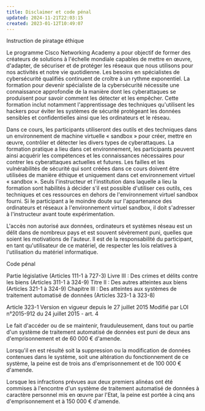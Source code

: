```yaml
---
title: Disclaimer et code pénal
updated: 2024-11-21T22:03:15
created: 2023-01-12T10:49:07
---
```


Instruction de piratage éthique

Le programme Cisco Networking Academy a pour objectif de former des créateurs de solutions à l'échelle mondiale capables de mettre en œuvre, d'adapter, de sécuriser et de protéger les réseaux que nous utilisons pour nos activités et notre vie quotidienne. Les besoins en spécialistes de cybersécurité qualifiés continuent de croître à un rythme exponentiel. La formation pour devenir spécialiste de la cybersécurité nécessite une connaissance approfondie de la manière dont les cyberattaques se produisent pour savoir comment les détecter et les empêcher. Cette formation inclut notamment l'apprentissage des techniques qu'utilisent les hackers pour éviter les systèmes de sécurité protégeant les données sensibles et confidentielles ainsi que les ordinateurs et le réseau.

Dans ce cours, les participants utiliseront des outils et des techniques dans un environnement de machine virtuelle « sandbox » pour créer, mettre en œuvre, contrôler et détecter les divers types de cyberattaques. La formation pratique a lieu dans cet environnement, les participants peuvent ainsi acquérir les compétences et les connaissances nécessaires pour contrer les cyberattaques actuelles et futures. Les failles et les vulnérabilités de sécurité qui sont créées dans ce cours doivent être utilisées de manière éthique et uniquement dans cet environnement virtuel « sandbox ». Seuls l'instructeur et l'institution dans laquelle a lieu la formation sont habilités à décider s'il est possible d'utiliser ces outils, ces techniques et ces ressources en dehors de l'environnement virtuel sandbox fourni. Si le participant a le moindre doute sur l'appartenance des ordinateurs et réseaux à l'environnement virtuel sandbox, il doit s'adresser à l'instructeur avant toute expérimentation.

L'accès non autorisé aux données, ordinateurs et systèmes réseau est un délit dans de nombreux pays et est souvent sévèrement puni, quelles que soient les motivations de l'auteur. Il est de la responsabilité du participant, en tant qu'utilisateur de ce matériel, de respecter les lois relatives à l'utilisation du matériel informatique.

Code pénal

Partie législative (Articles 111-1 à 727-3)
Livre III : Des crimes et délits contre les biens (Articles 311-1 à 324-9)
Titre II : Des autres atteintes aux biens (Articles 321-1 à 324-9)
Chapitre III : Des atteintes aux systèmes de traitement automatisé de données (Articles 323-1 à 323-8)

Article 323-1
Version en vigueur depuis le 27 juillet 2015
Modifié par LOI n°2015-912 du 24 juillet 2015 - art. 4

Le fait d'accéder ou de se maintenir, frauduleusement, dans tout ou partie d'un système de traitement automatisé de données est puni de deux ans d'emprisonnement et de 60 000 € d'amende.

Lorsqu'il en est résulté soit la suppression ou la modification de données contenues dans le système, soit une altération du fonctionnement de ce système, la peine est de trois ans d'emprisonnement et de 100 000 € d'amende.

Lorsque les infractions prévues aux deux premiers alinéas ont été commises à l'encontre d'un système de traitement automatisé de données à caractère personnel mis en œuvre par l'Etat, la peine est portée à cinq ans d'emprisonnement et à 150 000 € d'amende.

